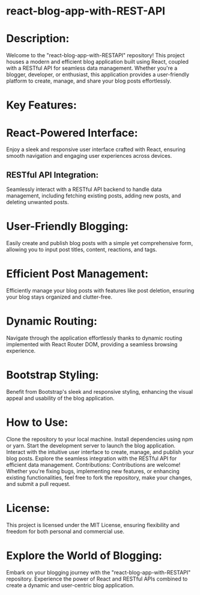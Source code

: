 # react-blog-app-with-REST-API
# Description:
Welcome to the "react-blog-app-with-RESTAPI" repository! This project houses a modern and efficient blog application built using React, coupled with a RESTful API for seamless data management. Whether you're a blogger, developer, or enthusiast, this application provides a user-friendly platform to create, manage, and share your blog posts effortlessly.

# Key Features:

# React-Powered Interface:
Enjoy a sleek and responsive user interface crafted with React, ensuring smooth navigation and engaging user experiences across devices.
## RESTful API Integration:
Seamlessly interact with a RESTful API backend to handle data management, including fetching existing posts, adding new posts, and deleting unwanted posts.
# User-Friendly Blogging:
Easily create and publish blog posts with a simple yet comprehensive form, allowing you to input post titles, content, reactions, and tags.
# Efficient Post Management: 
Efficiently manage your blog posts with features like post deletion, ensuring your blog stays organized and clutter-free.
# Dynamic Routing:
Navigate through the application effortlessly thanks to dynamic routing implemented with React Router DOM, providing a seamless browsing experience.
# Bootstrap Styling: 
Benefit from Bootstrap's sleek and responsive styling, enhancing the visual appeal and usability of the blog application.

# How to Use:
Clone the repository to your local machine.
Install dependencies using npm or yarn.
Start the development server to launch the blog application.
Interact with the intuitive user interface to create, manage, and publish your blog posts.
Explore the seamless integration with the RESTful API for efficient data management.
Contributions:
Contributions are welcome! Whether you're fixing bugs, implementing new features, or enhancing existing functionalities, feel free to fork the repository, make your changes, and submit a pull request.

# License:
This project is licensed under the MIT License, ensuring flexibility and freedom for both personal and commercial use.

# Explore the World of Blogging:
Embark on your blogging journey with the "react-blog-app-with-RESTAPI" repository. Experience the power of React and RESTful APIs combined to create a dynamic and user-centric blog application.
